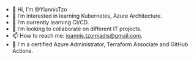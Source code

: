 - 👋 Hi, I’m @YiannisTzo
- 👀 I’m interested in learning Kubernetes, Azure Architecture.
- 🌱 I’m currently learning CI/CD.
- 💞️ I’m looking to collaborate on different IT projects.
- 📫 How to reach me: ioannis.tzomiadis@gmail.com.
- 🌱 I'm a certified Azure Administrator, Terraform Associate and GitHub Actions.

<!---
YiannisTzo/YiannisTzo is a ✨ special ✨ repository because its `README.md` (this file) appears on your GitHub profile.
You can click the Preview link to take a look at your changes.
--->
